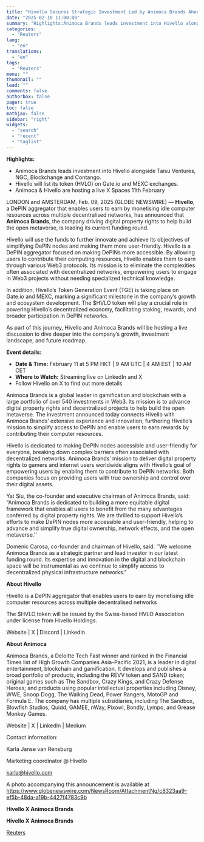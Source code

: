 ```yaml
---
title: "Hivello Secures Strategic Investment Led by Animoca Brands Ahead of Token Listing"
date: "2025-02-10 11:00:00"
summary: "Highlights:Animoca Brands leads investment into Hivello alongside Taisu Ventures, NGC, Blockchange and Contango.Hivello will list its token (HVLO) on Gate.io and MEXC exchanges.Animoca &amp; Hivello are hosting a live X Spaces 11th FebruaryLONDON and AMSTERDAM, Feb. 09, 2025 (GLOBE NEWSWIRE) — Hivello, a DePIN aggregator that enables users to earn..."
categories:
  - "Reuters"
lang:
  - "en"
translations:
  - "en"
tags:
  - "Reuters"
menu: ""
thumbnail: ""
lead: ""
comments: false
authorbox: false
pager: true
toc: false
mathjax: false
sidebar: "right"
widgets:
  - "search"
  - "recent"
  - "taglist"
---
```


**Highlights:**

* Animoca Brands leads investment into Hivello alongside Taisu Ventures, NGC, Blockchange and Contango.
* Hivello will list its token (HVLO) on Gate.io and MEXC exchanges.
* Animoca & Hivello are hosting a live X Spaces 11th February

LONDON and AMSTERDAM, Feb. 09, 2025 (GLOBE NEWSWIRE) — **Hivello**, a DePIN aggregator that enables users to earn by monetising idle computer resources across multiple decentralised networks, has announced that **Animoca Brands**, the company driving digital property rights to help build the open metaverse, is leading its current funding round.

Hivello will use the funds to further innovate and achieve its objectives of simplifying DePIN nodes and making them more user-friendly. Hivello is a DePIN aggregator focused on making DePINs more accessible. By allowing users to contribute their computing resources, Hivello enables them to earn through various Web3 protocols. Its mission is to eliminate the complexities often associated with decentralized networks, empowering users to engage in Web3 projects without needing specialized technical knowledge.

In addition, Hivello’s Token Generation Event (TGE) is taking place on Gate.io and MEXC, marking a significant milestone in the company’s growth and ecosystem development. The $HVLO token will play a crucial role in powering Hivello’s decentralized economy, facilitating staking, rewards, and broader participation in DePIN networks.

As part of this journey, Hivello and Animoca Brands will be hosting a live discussion to dive deeper into the company’s growth, investment landscape, and future roadmap.

**Event details:**

* **Date & Time:** February 11 at 5 PM HKT | 9 AM UTC | 4 AM EST | 10 AM CET
* **Where to Watch:** Streaming live on LinkedIn and X
* Follow Hivello on X to find out more details

Animoca Brands is a global leader in gamification and blockchain with a large portfolio of over 540 investments in Web3. Its mission is to advance digital property rights and decentralized projects to help build the open metaverse. The investment announced today connects Hivello with Animoca Brands’ extensive experience and innovation, furthering Hivello’s mission to simplify access to DePIN and enable users to earn rewards by contributing their computer resources.

Hivello is dedicated to making DePIN nodes accessible and user-friendly for everyone, breaking down complex barriers often associated with decentralized networks. Animoca Brands’ mission to deliver digital property rights to gamers and internet users worldwide aligns with Hivello’s goal of empowering users by enabling them to contribute to DePIN networks. Both companies focus on providing users with true ownership and control over their digital assets.

Yat Siu, the co-founder and executive chairman of Animoca Brands, said: “Animoca Brands is dedicated to building a more equitable digital framework that enables all users to benefit from the many advantages conferred by digital property rights. We are thrilled to support Hivello’s efforts to make DePIN nodes more accessible and user-friendly, helping to advance and simplify true digital ownership, network effects, and the open metaverse.’’

Domenic Carosa, co-founder and chairman of Hivello, said: ‘’We welcome Animoca Brands as a strategic partner and lead investor in our latest funding round. Its expertise and innovation in the digital and blockchain space will be instrumental as we continue to simplify access to decentralized physical infrastructure networks.”

**About Hivello**

Hivello is a DePIN aggregator that enables users to earn by monetising idle computer resources across multiple decentralised networks

The $HVLO token will be issued by the Swiss-based HVLO Association under license from Hivello Holdings.

Website | X | Discord | LinkedIn

**About Animoca**

Animoca Brands, a Deloitte Tech Fast winner and ranked in the Financial Times list of High Growth Companies Asia-Pacific 2021, is a leader in digital entertainment, blockchain and gamification. It develops and publishes a broad portfolio of products, including the REVV token and SAND token; original games such as The Sandbox, Crazy Kings, and Crazy Defense Heroes; and products using popular intellectual properties including Disney, WWE, Snoop Dogg, The Walking Dead, Power Rangers, MotoGP and Formula E. The company has multiple subsidiaries, including The Sandbox, Blowfish Studios, Quidd, GAMEE, nWay, Pixowl, Bondly, Lympo, and Grease Monkey Games.

Website | X | LinkedIn | Medium

Contact information:

Karla Janse van Rensburg

Marketing coordinator @ Hivello

karla@hivello.com

A photo accompanying this announcement is available at https://www.globenewswire.com/NewsRoom/AttachmentNg/c8323aa9-ef5b-48da-a19b-4427f4783c9b

**Hivello X Animoca Brands**

**Hivello X Animoca Brands**

[Reuters](https://www.tradingview.com/news/reuters.com,2025-02-10:newsml_GNX2zBnwf:0-hivello-secures-strategic-investment-led-by-animoca-brands-ahead-of-token-listing/)
